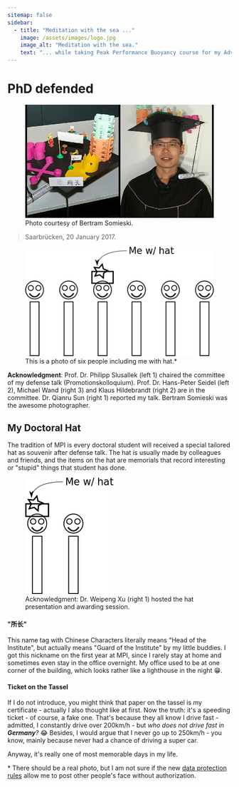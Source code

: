 ```yaml
---
sitemap: false
sidebar:
  - title: "Meditation with the sea ..."
    image: /assets/images/logo.jpg
    image_alt: "Meditation with the sea."
    text: "... while taking Peak Performance Buoyancy course for my Advanced Open Water Diver certification."
---
```

# PhD defended
<figure>
    <img src="/pages/about/defended.jpg">
    <figcaption>Photo courtesy of Bertram Somieski.</figcaption>
</figure>

> Saarbrücken, 20 January 2017.

<figure>
    <img src="/pages/about/me-hat.png">
    <figcaption>This is a photo of six people including me with hat.* </figcaption>
</figure>

**Acknowledgment**: Prof. Dr. Philipp Slusallek (left 1) chaired the committee of my defense talk (Promotionskolloquium).
Prof. Dr. Hans-Peter Seidel (left 2), Michael Wand (right 3) and Klaus Hildebrandt (right 2) are in the committee.
Dr. Qianru Sun (right 1) reported my talk.
Bertram Somieski was the awesome photographer.

## My Doctoral Hat
The tradition of MPI is every doctoral student will received a special tailored hat as souvenir after defense talk.
The hat is usually made by colleagues and friends, and the items on the hat are memorials that record interesting or "stupid" things that student has done.

<figure>
    <img src="/pages/about/hat_award.png">
    <figcaption>Acknowledgment: Dr. Weipeng Xu (right 1) hosted the hat presentation and awarding session.</figcaption>
</figure>

#### "所长"
This name tag with Chinese Characters literally means "Head of the Institute", but actually means "Guard of the Institute" by my little buddies.
I got this nickname on the first year at MPI, since I rarely stay at home and sometimes even stay in the office overnight.
My office used to be at one corner of the building, which looks rather like a lighthouse in the night :grin:.

#### Ticket on the Tassel
If I do not introduce, you might think that paper on the tassel is my certificate - actually I also thought like at first.
Now the truth: it's a speeding ticket - of course, a fake one.
That's because they all know I drive fast - admitted, I constantly drive over 200km/h - but _who does not drive fast in **Germany**?_ :joy:
Besides, I would argue that I never go up to 250km/h - you know, mainly because never had a chance of driving a super car.

Anyway, it's really one of most memorable days in my life.

<div class="foot_notes">
* There should be a real photo, but I am not sure if the new <a href="https://ec.europa.eu/commission/priorities/justice-and-fundamental-rights/data-protection/2018-reform-eu-data-protection-rules_en">data protection rules</a> allow me to post other people's face without authorization.
</div>

